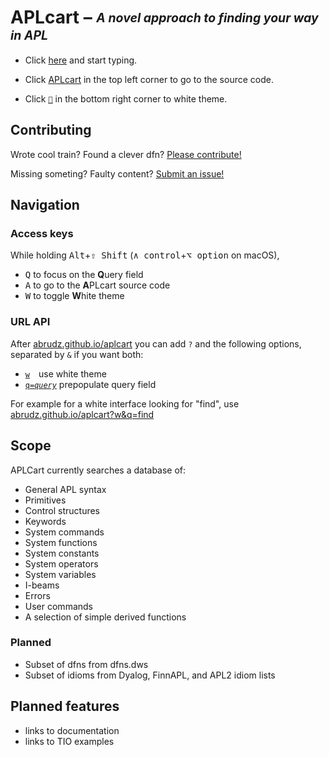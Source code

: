 # APLcart – <sub><sup>*A novel approach to finding your way in APL*</sup></sub>

- Click [here](https://abrudz.github.io/aplcart/) and start typing.

- Click [APLcart](abrudz/aplcart) in the top left corner to go to the source code.

- Click [`🔅︎︎︎`](https://abrudz.github.io/aplcart?w) in the bottom right corner to white theme.

## Contributing

Wrote cool train? Found a clever dfn? [Please contribute!](CONTRIBUTING.md)

Missing someting? Faulty content? [Submit an issue!](https://github.com/abrudz/aplcart/issues/new)

## Navigation

### Access keys

While holding <kbd>Alt</kbd>+<kbd>⇧ Shift</kbd> (<kbd>∧ control</kbd>+<kbd>⌥ option</kbd> on macOS),

- <kbd>Q</kbd> to focus on the **Q**uery field
- <kbd>A</kbd> to go to the **A**PLcart source code
- <kbd>W</kbd> to toggle **W**hite theme

### URL API

After [abrudz.github.io/aplcart](https://abrudz.github.io/aplcart) you can add `?` and the following options, separated by `&` if you want both:

- [`w`](https://abrudz.github.io/aplcart?w) use white theme
- [<code>q=<i>query</i></code>](https://abrudz.github.io/aplcart?q=query) prepopulate query field

For example for a white interface looking for "find", use [abrudz.github.io/aplcart?w&q=find](https://abrudz.github.io/aplcart?w&q=find)

## Scope

APLCart currently searches a database of:

- General APL syntax
- Primitives
- Control structures
- Keywords
- System commands
- System functions
- System constants
- System operators
- System variables
- I-beams
- Errors
- User commands
- A selection of simple derived functions

### Planned

- Subset of dfns from dfns.dws
- Subset of idioms from Dyalog, FinnAPL, and APL2 idiom lists

## Planned features
- links to documentation
- links to TIO examples
